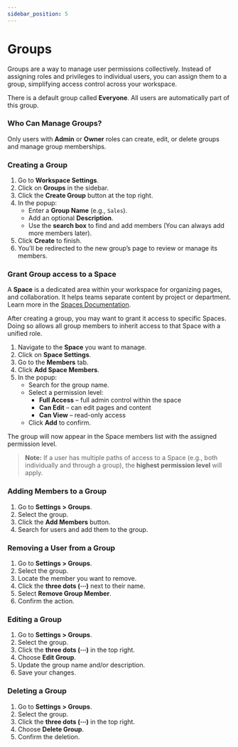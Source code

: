 ```yaml
---
sidebar_position: 5
---
```


# Groups

Groups are a way to manage user permissions collectively. Instead of assigning roles and privileges to individual users, you can assign them to a group, simplifying access control across your workspace.  

There is a default group called **Everyone**. All users are automatically part of this group.

### Who Can Manage Groups?

Only users with **Admin** or **Owner** roles can create, edit, or delete groups and manage group memberships.

### Creating a Group

1. Go to **Workspace Settings**.
2. Click on **Groups** in the sidebar.
3. Click the **Create Group** button at the top right.
4. In the popup:
    - Enter a **Group Name** (e.g., `Sales`).
    - Add an optional **Description**.
    - Use the **search box** to find and add members (You can always add more members later).
5. Click **Create** to finish.
6. You’ll be redirected to the new group’s page to review or manage its members.

### Grant Group access to a Space

A **Space** is a dedicated area within your workspace for organizing pages, and collaboration. It helps teams separate content by project or department. Learn more in the [Spaces Documentation](./spaces).

After creating a group, you may want to grant it access to specific Spaces. Doing so allows all group members to inherit access to that Space with a unified role.

1. Navigate to the **Space** you want to manage.
2. Click on **Space Settings**.
3. Go to the **Members** tab.
4. Click **Add Space Members**.
5. In the popup:
    - Search for the group name.
    - Select a permission level:
        - **Full Access** – full admin control within the space
        - **Can Edit** – can edit pages and content
        - **Can View** – read-only access
    - Click **Add** to confirm.

The group will now appear in the Space members list with the assigned permission level.
> **Note:** If a user has multiple paths of access to a Space (e.g., both individually and through a group), the **highest permission level** will apply.


### Adding Members to a Group

1. Go to **Settings > Groups**.
2. Select the group.
3. Click the **Add Members** button.
4. Search for users and add them to the group.

### Removing a User from a Group

1. Go to **Settings > Groups**.
2. Select the group.
3. Locate the member you want to remove.
4. Click the **three dots (⋯)** next to their name.
5. Select **Remove Group Member**.
6. Confirm the action.

### Editing a Group

1. Go to **Settings > Groups**.
2. Select the group.
3. Click the **three dots (⋯)** in the top right.
4. Choose **Edit Group**.
5. Update the group name and/or description.
6. Save your changes.

### Deleting a Group

1. Go to **Settings > Groups**.
2. Select the group.
3. Click the **three dots (⋯)** in the top right.
4. Choose **Delete Group**.
5. Confirm the deletion.



